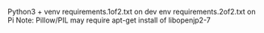 Python3 + venv
requirements.1of2.txt on dev env
requirements.2of2.txt on Pi
Note: Pillow/PIL may require apt-get install of libopenjp2-7